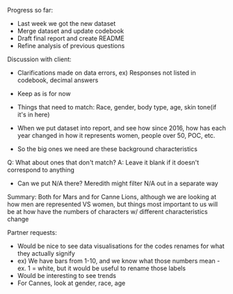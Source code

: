Progress so far:

- Last week we got the new dataset
- Merge dataset and update codebook
- Draft final report and create README
- Refine analysis of previous questions 

Discussion with client:

- Clarifications made on data errors, ex) Responses not listed in codebook, decimal answers
- Keep as is for now

- Things that need to match: Race, gender, body type, age, skin tone(if it's in here)
- When we put dataset into report, and see how since 2016, how has each year changed in how it represents women, people over 50, POC, etc.
- So the big ones we need are these background characteristics

Q: What about ones that don't match?
A: Leave it blank if it doesn't correspond to anything
- Can we put N/A there? Meredith might filter N/A out in a separate way

Summary:
Both for Mars and for Canne Lions, although we are looking at how men are represented VS women, but things most important to us will be at how have the numbers of characters w/ different characteristics change

Partner requests:
- Would be nice to see data visualisations for the codes renames for what they actually signify
- ex) We have bars from 1-10, and we know what those numbers mean - ex. 1 = white, but it would be useful to rename those labels 
- Would be interesting to see trends 
- For Cannes, look at gender, race, age
